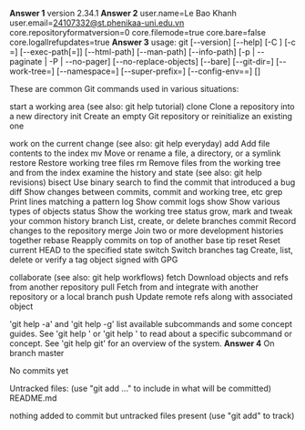 **Answer 1**
version 2.34.1
**Answer 2**
user.name=Le Bao Khanh
user.email=24107332@st.phenikaa-uni.edu.vn
core.repositoryformatversion=0
core.filemode=true
core.bare=false
core.logallrefupdates=true
**Answer 3**
usage: git [--version] [--help] [-C <path>] [-c <name>=<value>]
           [--exec-path[=<path>]] [--html-path] [--man-path] [--info-path]
           [-p | --paginate | -P | --no-pager] [--no-replace-objects] [--bare]
           [--git-dir=<path>] [--work-tree=<path>] [--namespace=<name>]
           [--super-prefix=<path>] [--config-env=<name>=<envvar>]
           <command> [<args>]

These are common Git commands used in various situations:

start a working area (see also: git help tutorial)
   clone     Clone a repository into a new directory
   init      Create an empty Git repository or reinitialize an existing one

work on the current change (see also: git help everyday)
   add       Add file contents to the index
   mv        Move or rename a file, a directory, or a symlink
   restore   Restore working tree files
   rm        Remove files from the working tree and from the index
examine the history and state (see also: git help revisions)
   bisect    Use binary search to find the commit that introduced a bug   diff      Show changes between commits, commit and working tree, etc
   grep      Print lines matching a pattern   log       Show commit logs
   show      Show various types of objects   status    Show the working tree status
grow, mark and tweak your common history
   branch    List, create, or delete branches
   commit    Record changes to the repository   merge     Join two or more development histories together
   rebase    Reapply commits on top of another base tip   reset     Reset current HEAD to the specified state
   switch    Switch branches
   tag       Create, list, delete or verify a tag object signed with GPG

collaborate (see also: git help workflows)   fetch     Download objects and refs from another repository
   pull      Fetch from and integrate with another repository or a local branch
   push      Update remote refs along with associated object

'git help -a' and 'git help -g' list available subcommands and some
concept guides. See 'git help <command>' or 'git help <concept>'
to read about a specific subcommand or concept.
See 'git help git' for an overview of the system.
**Answer 4**
On branch master

No commits yet

Untracked files:
  (use "git add <file>..." to include in what will be committed)
        README.md

nothing added to commit but untracked files present (use "git add" to track)

